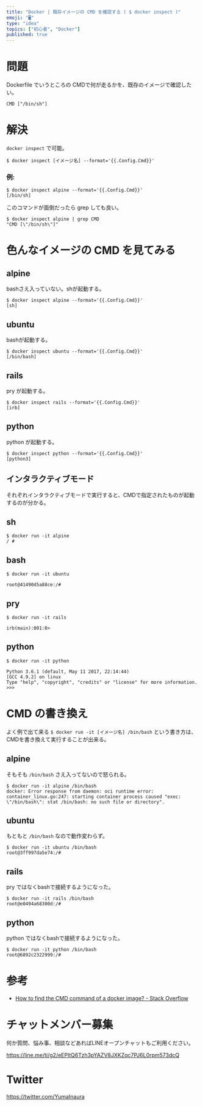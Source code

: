 ```yaml
---
title: "Docker | 既存イメージの CMD を確認する ( $ docker inspect )"
emoji: "🖥"
type: "idea"
topics: ["初心者", "Docker"]
published: true
---
```


# 問題

Dockerfile でいうところの CMDで何が走るかを、既存のイメージで確認したい。

```:Dockerfile
CMD ["/bin/sh"]
```

# 解決

`docker inspect` で可能。

```
$ docker inspect [イメージ名] --format='{{.Config.Cmd}}'
```

### 例:

```
$ docker inspect alpine --format='{{.Config.Cmd}}'
[/bin/sh]
```

このコマンドが面倒だったら grep しても良い。

```
$ docker inspect alpine | grep CMD
"CMD [\"/bin/sh\"]"
```

# 色んなイメージの CMD を見てみる

## alpine

bashさえ入っていない。shが起動する。

```
$ docker inspect alpine --format='{{.Config.Cmd}}'
[sh]
```


## ubuntu

bashが起動する。

```
$ docker inspect ubuntu --format='{{.Config.Cmd}}'
[/bin/bash]
```

## rails

pry が起動する。

```
$ docker inspect rails --format='{{.Config.Cmd}}'
[irb]
```

## python

python が起動する。

```
$ docker inspect python --format='{{.Config.Cmd}}'
[python3]
```

## インタラクティブモード

それぞれインタラクティブモードで実行すると、CMDで指定されたものが起動するのが分かる。

## sh

```
$ docker run -it alpine
/ #
```

## bash

```
$ docker run -it ubuntu

root@41490d5a88ce:/#
```

## pry

```
$ docker run -it rails

irb(main):001:0> 
```

## python

```
$ docker run -it python

Python 3.6.1 (default, May 11 2017, 22:14:44)
[GCC 4.9.2] on linux
Type "help", "copyright", "credits" or "license" for more information.
>>>
```

# CMD の書き換え

よく例で出て来る `$ docker run -it [イメージ名] /bin/bash` という書き方は、CMDを書き換えて実行することが出来る。

## alpine

そもそも `/bin/bash` さえ入ってないので怒られる。

```
$ docker run -it alpine /bin/bash
docker: Error response from daemon: oci runtime error: container_linux.go:247: starting container process caused "exec: \"/bin/bash\": stat /bin/bash: no such file or directory".
```

## ubuntu

もともと `/bin/bash` なので動作変わらず。

```
$ docker run -it ubuntu /bin/bash
root@3ff997da5e74:/#
```

## rails

pry ではなくbashで接続するようになった。

```
$ docker run -it rails /bin/bash
root@e0494a68300d:/#
```

## python

python ではなくbashで接続するようになった。


```
$ docker run -it python /bin/bash
root@6892c2322999:/#
```

# 参考

- [How to find the CMD command of a docker image? - Stack Overflow](https://stackoverflow.com/questions/30441035/how-to-find-the-cmd-command-of-a-docker-image)








<!-- Update From Qiita API -->

# チャットメンバー募集


何か質問、悩み事、相談などあればLINEオープンチャットもご利用ください。

https://line.me/ti/g2/eEPltQ6Tzh3pYAZV8JXKZqc7PJ6L0rpm573dcQ





# Twitter


https://twitter.com/YumaInaura


<!-- Update From Qiita API -->


